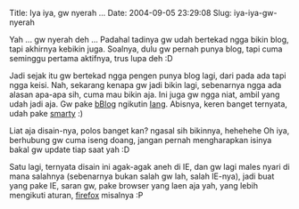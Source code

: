 Title: Iya iya, gw nyerah ...
Date: 2004-09-05 23:29:08
Slug: iya-iya-gw-nyerah

Yah ... gw nyerah deh ... Padahal tadinya gw udah bertekad ngga bikin blog, tapi akhirnya kebikin juga. Soalnya, dulu gw pernah punya blog, tapi cuma seminggu pertama aktifnya, trus lupa deh :D

Jadi sejak itu gw bertekad ngga pengen punya blog lagi, dari pada ada tapi ngga keisi.
Nah, sekarang kenapa gw jadi bikin lagi, sebenarnya ngga ada alasan apa-apa sih, cuma mau bikin aja. Ini juga gw ngga niat, ambil yang udah jadi aja. Gw pake <a href="http://www.bblog.com">bBlog</a> ngikutin <a href="http://www.fajran.net">Iang</a>. Abisnya, keren banget ternyata, udah pake <a href="http://smarty.php.net">smarty</a> :)

Liat aja disain-nya, polos banget kan? ngasal sih bikinnya, hehehehe
Oh iya, berhubung gw cuma iseng doang, jangan pernah mengharapkan isinya bakal gw update tiap saat yah :D

Satu lagi, ternyata disain ini agak-agak aneh di IE, dan gw lagi males nyari di mana salahnya (sebenarnya bukan salah gw lah, salah IE-nya), jadi buat yang pake IE, saran gw, pake browser yang laen aja yah, yang lebih mengikuti aturan, <a href="http://www.getfirefox.com">firefox</a> misalnya :P